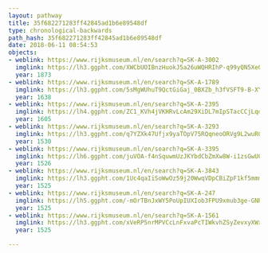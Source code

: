 ```yaml
---
layout: pathway
title: 35f682271283ff42845ad1b6e89548df
type: chronological-backwards
path_hash: 35f682271283ff42845ad1b6e89548df
date: 2018-06-11 08:54:53
objects:
- weblink: https://www.rijksmuseum.nl/en/search?q=SK-A-3002
  imglink: https://lh3.ggpht.com/XWCbUOIBnzHuokJ5a26uWQHRIhP-q99yQN5XeQD20_RX5NgpGtACDQ_deE6x0j68q9Yoayssm-QutEGdP1IFVOdHOGs=s200
  year: 1873
- weblink: https://www.rijksmuseum.nl/en/search?q=SK-A-1789
  imglink: https://lh3.ggpht.com/5sMgWUhuT9QctGiGaj_0BXZb_h3fVSFT9-B-XYt7VaevCmau6g7n70rZTURBbwiUikoP0UPaf5MjqfCysAeITyYuwIk=s200
  year: 1638
- weblink: https://www.rijksmuseum.nl/en/search?q=SK-A-2395
  imglink: https://lh4.ggpht.com/ZC1_KVh4jVKHRvLcAm29XiDL7mIpSTacCCjLqd5hAoNW3oJIWps1-982cM70V7Em4b4Oso8IXtM60xyibGnqXXz87KE=s200
  year: 1605
- weblink: https://www.rijksmuseum.nl/en/search?q=SK-A-3293
  imglink: https://lh3.ggpht.com/q7YZXk47Ufjx9yaTOpV75RQqneoORVg9L2wuR0cRxKp0XltV2Qu9HrPQGMq17oIRgCOfX5Gm9c7-7lpzue58xssHNTA=s200
  year: 1530
- weblink: https://www.rijksmuseum.nl/en/search?q=SK-A-3395
  imglink: https://lh6.ggpht.com/juVOA-f4nSquwmUzJKYbdCbZmXw8W-i1zsGwUCkZkRQZdUtMckYPpvPaQsOJqY_8Z1h0xPCZC-4q5uHl2XVSowM9A7Y=s200
  year: 1526
- weblink: https://www.rijksmuseum.nl/en/search?q=SK-A-3843
  imglink: https://lh3.ggpht.com/1Uc4qaIiSoWwOz59j20WwqVDpCBiZpF1kf5mmmsKuKhvT-_YAeILp-edYu73Sc_PnlRgq56fOc_ykamacfyMHraWUg=s200
  year: 1525
- weblink: https://www.rijksmuseum.nl/en/search?q=SK-A-247
  imglink: https://lh5.ggpht.com/-mOrTBnJxWY5PoUpIUXIob3FPU9xmub3ge-GNRk8FNoEGgX8clLyt-Lhd7hvhnmkNx8rcY59rKL2GNyYyRkJDDnouITt=s200
  year: 1525
- weblink: https://www.rijksmuseum.nl/en/search?q=SK-A-1561
  imglink: https://lh3.ggpht.com/xVeRP5nrMPVCcLnFxvaPcTIWkvhZSyZevxyXWx3vU2GTv2UnAy1wE-JE2P6BDizlNvS96m7E6niyLiopwKE5SPOnVv4=s200
  year: 1525

---
```

